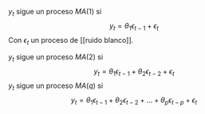 $y_{t}$ sigue un proceso $MA(1)$ si
$$
y_{t}=\theta_{1}\epsilon_{t-1}+\epsilon_{t}
$$
Con $\epsilon_{t}$ un proceso de [[ruido blanco]].

$y_{t}$ sigue un proceso $MA(2)$ si
$$
y_{t}=\theta_{1}\epsilon_{t-1}+\theta_{2}\epsilon_{t-2}+\epsilon_{t}
$$
$y_{t}$ sigue un proceso $MA(q)$ si
$$
y_{t}=\theta_{1}\epsilon_{t-1}+\theta_{2}\epsilon_{t-2}+ \dots + \theta_{p}\epsilon_{t-p} +\epsilon_{t}
$$

